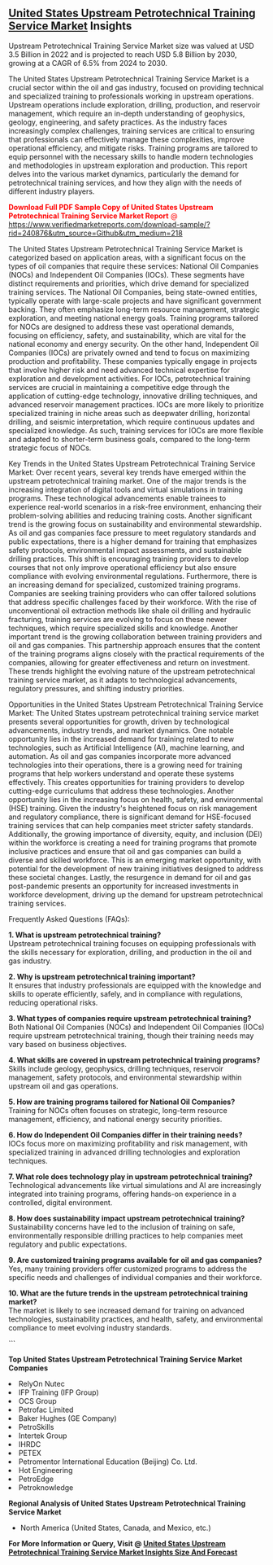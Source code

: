 <h2><a href="https://www.verifiedmarketreports.com/download-sample/?rid=240876&amp;utm_source=Github&amp;utm_medium=218" target="_blank">United States Upstream Petrotechnical Training Service Market</a> Insights</h2><p>Upstream Petrotechnical Training Service Market size was valued at USD 3.5 Billion in 2022 and is projected to reach USD 5.8 Billion by 2030, growing at a CAGR of 6.5% from 2024 to 2030.</p><p> <p>The United States Upstream Petrotechnical Training Service Market is a crucial sector within the oil and gas industry, focused on providing technical and specialized training to professionals working in upstream operations. Upstream operations include exploration, drilling, production, and reservoir management, which require an in-depth understanding of geophysics, geology, engineering, and safety practices. As the industry faces increasingly complex challenges, training services are critical to ensuring that professionals can effectively manage these complexities, improve operational efficiency, and mitigate risks. Training programs are tailored to equip personnel with the necessary skills to handle modern technologies and methodologies in upstream exploration and production. This report delves into the various market dynamics, particularly the demand for petrotechnical training services, and how they align with the needs of different industry players. <p><span class=""><span style="color: #ff0000;"><strong>Download Full PDF Sample Copy of United States Upstream Petrotechnical Training Service Market Report</strong> @ </span><a href="https://www.verifiedmarketreports.com/download-sample/?rid=240876&amp;utm_source=Github&amp;utm_medium=218" target="_blank">https://www.verifiedmarketreports.com/download-sample/?rid=240876&amp;utm_source=Github&amp;utm_medium=218</a></span></p></p> <p>The United States Upstream Petrotechnical Training Service Market is categorized based on application areas, with a significant focus on the types of oil companies that require these services: National Oil Companies (NOCs) and Independent Oil Companies (IOCs). These segments have distinct requirements and priorities, which drive demand for specialized training services. The National Oil Companies, being state-owned entities, typically operate with large-scale projects and have significant government backing. They often emphasize long-term resource management, strategic exploration, and meeting national energy goals. Training programs tailored for NOCs are designed to address these vast operational demands, focusing on efficiency, safety, and sustainability, which are vital for the national economy and energy security. On the other hand, Independent Oil Companies (IOCs) are privately owned and tend to focus on maximizing production and profitability. These companies typically engage in projects that involve higher risk and need advanced technical expertise for exploration and development activities. For IOCs, petrotechnical training services are crucial in maintaining a competitive edge through the application of cutting-edge technology, innovative drilling techniques, and advanced reservoir management practices. IOCs are more likely to prioritize specialized training in niche areas such as deepwater drilling, horizontal drilling, and seismic interpretation, which require continuous updates and specialized knowledge. As such, training services for IOCs are more flexible and adapted to shorter-term business goals, compared to the long-term strategic focus of NOCs.</p> <p>Key Trends in the United States Upstream Petrotechnical Training Service Market: Over recent years, several key trends have emerged within the upstream petrotechnical training market. One of the major trends is the increasing integration of digital tools and virtual simulations in training programs. These technological advancements enable trainees to experience real-world scenarios in a risk-free environment, enhancing their problem-solving abilities and reducing training costs. Another significant trend is the growing focus on sustainability and environmental stewardship. As oil and gas companies face pressure to meet regulatory standards and public expectations, there is a higher demand for training that emphasizes safety protocols, environmental impact assessments, and sustainable drilling practices. This shift is encouraging training providers to develop courses that not only improve operational efficiency but also ensure compliance with evolving environmental regulations. Furthermore, there is an increasing demand for specialized, customized training programs. Companies are seeking training providers who can offer tailored solutions that address specific challenges faced by their workforce. With the rise of unconventional oil extraction methods like shale oil drilling and hydraulic fracturing, training services are evolving to focus on these newer techniques, which require specialized skills and knowledge. Another important trend is the growing collaboration between training providers and oil and gas companies. This partnership approach ensures that the content of the training programs aligns closely with the practical requirements of the companies, allowing for greater effectiveness and return on investment. These trends highlight the evolving nature of the upstream petrotechnical training service market, as it adapts to technological advancements, regulatory pressures, and shifting industry priorities.</p> <p>Opportunities in the United States Upstream Petrotechnical Training Service Market: The United States upstream petrotechnical training service market presents several opportunities for growth, driven by technological advancements, industry trends, and market dynamics. One notable opportunity lies in the increased demand for training related to new technologies, such as Artificial Intelligence (AI), machine learning, and automation. As oil and gas companies incorporate more advanced technologies into their operations, there is a growing need for training programs that help workers understand and operate these systems effectively. This creates opportunities for training providers to develop cutting-edge curriculums that address these technologies. Another opportunity lies in the increasing focus on health, safety, and environmental (HSE) training. Given the industry's heightened focus on risk management and regulatory compliance, there is significant demand for HSE-focused training services that can help companies meet stricter safety standards. Additionally, the growing importance of diversity, equity, and inclusion (DEI) within the workforce is creating a need for training programs that promote inclusive practices and ensure that oil and gas companies can build a diverse and skilled workforce. This is an emerging market opportunity, with potential for the development of new training initiatives designed to address these societal changes. Lastly, the resurgence in demand for oil and gas post-pandemic presents an opportunity for increased investments in workforce development, driving up the demand for upstream petrotechnical training services.</p> <p>Frequently Asked Questions (FAQs):</p> <p><strong>1. What is upstream petrotechnical training?</strong><br>Upstream petrotechnical training focuses on equipping professionals with the skills necessary for exploration, drilling, and production in the oil and gas industry.</p> <p><strong>2. Why is upstream petrotechnical training important?</strong><br>It ensures that industry professionals are equipped with the knowledge and skills to operate efficiently, safely, and in compliance with regulations, reducing operational risks.</p> <p><strong>3. What types of companies require upstream petrotechnical training?</strong><br>Both National Oil Companies (NOCs) and Independent Oil Companies (IOCs) require upstream petrotechnical training, though their training needs may vary based on business objectives.</p> <p><strong>4. What skills are covered in upstream petrotechnical training programs?</strong><br>Skills include geology, geophysics, drilling techniques, reservoir management, safety protocols, and environmental stewardship within upstream oil and gas operations.</p> <p><strong>5. How are training programs tailored for National Oil Companies?</strong><br>Training for NOCs often focuses on strategic, long-term resource management, efficiency, and national energy security priorities.</p> <p><strong>6. How do Independent Oil Companies differ in their training needs?</strong><br>IOCs focus more on maximizing profitability and risk management, with specialized training in advanced drilling technologies and exploration techniques.</p> <p><strong>7. What role does technology play in upstream petrotechnical training?</strong><br>Technological advancements like virtual simulations and AI are increasingly integrated into training programs, offering hands-on experience in a controlled, digital environment.</p> <p><strong>8. How does sustainability impact upstream petrotechnical training?</strong><br>Sustainability concerns have led to the inclusion of training on safe, environmentally responsible drilling practices to help companies meet regulatory and public expectations.</p> <p><strong>9. Are customized training programs available for oil and gas companies?</strong><br>Yes, many training providers offer customized programs to address the specific needs and challenges of individual companies and their workforce.</p> <p><strong>10. What are the future trends in the upstream petrotechnical training market?</strong><br>The market is likely to see increased demand for training on advanced technologies, sustainability practices, and health, safety, and environmental compliance to meet evolving industry standards.</p> ```</p><p><strong>Top United States Upstream Petrotechnical Training Service Market Companies</strong></p><div data-test-id=""><p><li>RelyOn Nutec</li><li> IFP Training (IFP Group)</li><li> OCS Group</li><li> Petrofac Limited</li><li> Baker Hughes (GE Company)</li><li> PetroSkills</li><li> Intertek Group</li><li> IHRDC</li><li> PETEX</li><li> Petromentor International Education (Beijing) Co. Ltd.</li><li> Hot Engineering</li><li> PetroEdge</li><li> Petroknowledge</li></p><div><strong>Regional Analysis of&nbsp;United States Upstream Petrotechnical Training Service Market</strong></div><ul><li dir="ltr"><p dir="ltr">North America&nbsp;(United States, Canada, and Mexico, etc.)</p></li></ul><p><strong>For More Information or Query, Visit @&nbsp;</strong><strong><a href="https://www.verifiedmarketreports.com/product/upstream-petrotechnical-training-service-market/?utm_source=Github&amp;utm_medium=218" target="_blank">United States Upstream Petrotechnical Training Service Market Insights Size And Forecast</a></strong></p></div>
